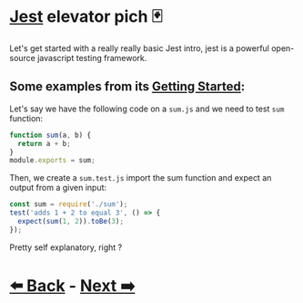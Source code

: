 # [Jest](https://jestjs.io) elevator pich 🃏

Let's get started with a really really basic Jest intro, jest is a powerful open-source javascript testing framework.

## Some examples from its [Getting Started](https://jestjs.io/docs/getting-started):

Let's say we have the following code on  a `sum.js` and we need to test `sum` function:
```js
function sum(a, b) {
  return a + b;
}
module.exports = sum;
```

Then, we create a `sum.test.js` import the sum function and expect an output from a given input:

```js
const sum = require('./sum');
test('adds 1 + 2 to equal 3', () => {
  expect(sum(1, 2)).toBe(3);
});
```

Pretty self explanatory, right ?

# [⬅️ Back](README.md) - [Next ➡️](ui-based-assertions.md)

